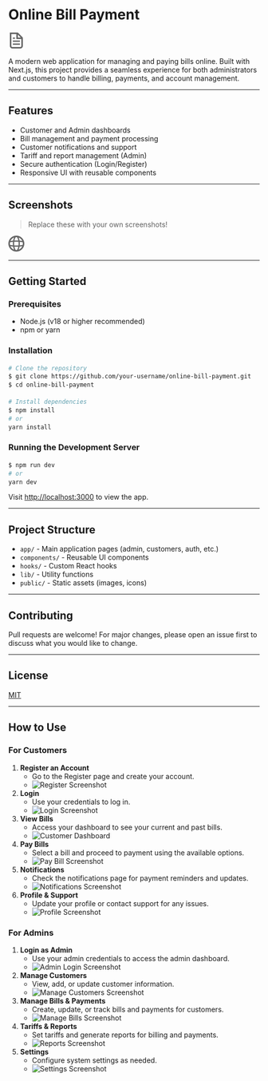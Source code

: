 # Online Bill Payment

![Project Logo](public/file.svg)

A modern web application for managing and paying bills online. Built with Next.js, this project provides a seamless experience for both administrators and customers to handle billing, payments, and account management.

---

## Features

- Customer and Admin dashboards
- Bill management and payment processing
- Customer notifications and support
- Tariff and report management (Admin)
- Secure authentication (Login/Register)
- Responsive UI with reusable components

---

## Screenshots

> Replace these with your own screenshots!

![Dashboard Screenshot](public/globe.svg)

---

## Getting Started

### Prerequisites
- Node.js (v18 or higher recommended)
- npm or yarn

### Installation

```bash
# Clone the repository
$ git clone https://github.com/your-username/online-bill-payment.git
$ cd online-bill-payment

# Install dependencies
$ npm install
# or
yarn install
```

### Running the Development Server

```bash
$ npm run dev
# or
yarn dev
```

Visit [http://localhost:3000](http://localhost:3000) to view the app.

---

## Project Structure

- `app/` - Main application pages (admin, customers, auth, etc.)
- `components/` - Reusable UI components
- `hooks/` - Custom React hooks
- `lib/` - Utility functions
- `public/` - Static assets (images, icons)

---

## Contributing

Pull requests are welcome! For major changes, please open an issue first to discuss what you would like to change.

---

## License

[MIT](LICENSE)

---

## How to Use

### For Customers
1. **Register an Account**
   - Go to the Register page and create your account.
   - ![Register Screenshot](public/register.png)
2. **Login**
   - Use your credentials to log in.
   - ![Login Screenshot](public/login.png)
3. **View Bills**
   - Access your dashboard to see your current and past bills.
   - ![Customer Dashboard](public/customer-dashboard.png)
4. **Pay Bills**
   - Select a bill and proceed to payment using the available options.
   - ![Pay Bill Screenshot](public/pay-bill.png)
5. **Notifications**
   - Check the notifications page for payment reminders and updates.
   - ![Notifications Screenshot](public/notifications.png)
6. **Profile & Support**
   - Update your profile or contact support for any issues.
   - ![Profile Screenshot](public/profile.png)

### For Admins
1. **Login as Admin**
   - Use your admin credentials to access the admin dashboard.
   - ![Admin Login Screenshot](public/admin-login.png)
2. **Manage Customers**
   - View, add, or update customer information.
   - ![Manage Customers Screenshot](public/manage-customers.png)
3. **Manage Bills & Payments**
   - Create, update, or track bills and payments for customers.
   - ![Manage Bills Screenshot](public/manage-bills.png)
4. **Tariffs & Reports**
   - Set tariffs and generate reports for billing and payments.
   - ![Reports Screenshot](public/reports.png)
5. **Settings**
   - Configure system settings as needed.
   - ![Settings Screenshot](public/settings.png)
